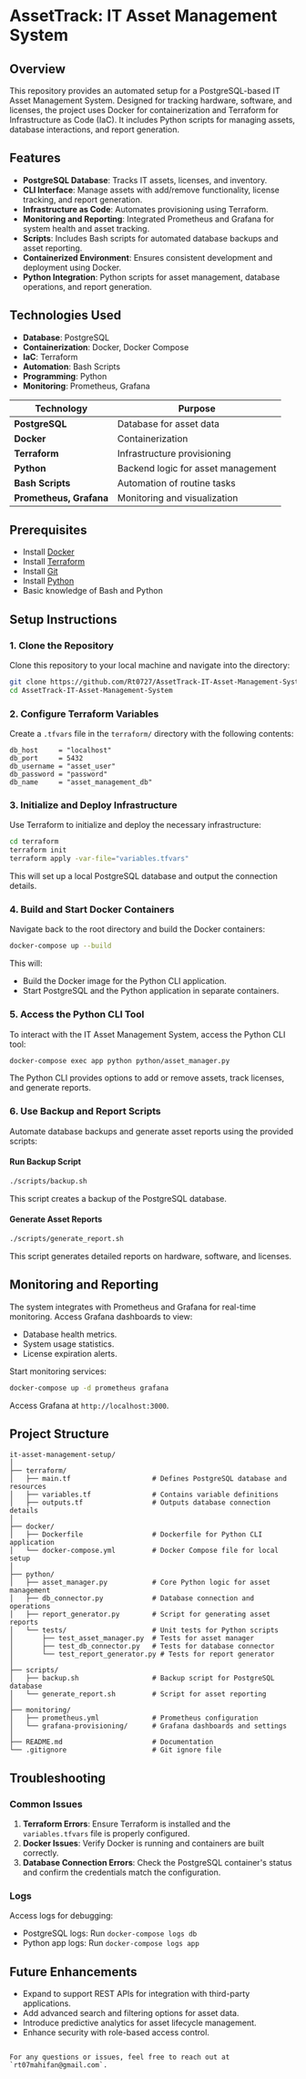# AssetTrack: IT Asset Management System

## Overview
This repository provides an automated setup for a PostgreSQL-based IT Asset Management System. Designed for tracking hardware, software, and licenses, the project uses Docker for containerization and Terraform for Infrastructure as Code (IaC). It includes Python scripts for managing assets, database interactions, and report generation.

## Features
- **PostgreSQL Database**: Tracks IT assets, licenses, and inventory.
- **CLI Interface**: Manage assets with add/remove functionality, license tracking, and report generation.
- **Infrastructure as Code**: Automates provisioning using Terraform.
- **Monitoring and Reporting**: Integrated Prometheus and Grafana for system health and asset tracking.
- **Scripts**: Includes Bash scripts for automated database backups and asset reporting.
- **Containerized Environment**: Ensures consistent development and deployment using Docker.
- **Python Integration**: Python scripts for asset management, database operations, and report generation.

## Technologies Used
- **Database**: PostgreSQL
- **Containerization**: Docker, Docker Compose
- **IaC**: Terraform
- **Automation**: Bash Scripts
- **Programming**: Python
- **Monitoring**: Prometheus, Grafana

| Technology               | Purpose                              |
|--------------------------|--------------------------------------|
| **PostgreSQL**           | Database for asset data             |
| **Docker**               | Containerization                    |
| **Terraform**            | Infrastructure provisioning         |
| **Python**               | Backend logic for asset management  |
| **Bash Scripts**         | Automation of routine tasks         |
| **Prometheus, Grafana**  | Monitoring and visualization        |

## Prerequisites
- Install [Docker](https://www.docker.com/)
- Install [Terraform](https://www.terraform.io/)
- Install [Git](https://git-scm.com/)
- Install [Python](https://www.python.org/downloads/)
- Basic knowledge of Bash and Python

## Setup Instructions

### 1. Clone the Repository
Clone this repository to your local machine and navigate into the directory:
```bash
git clone https://github.com/Rt0727/AssetTrack-IT-Asset-Management-System.git
cd AssetTrack-IT-Asset-Management-System
```

### 2. Configure Terraform Variables
Create a `.tfvars` file in the `terraform/` directory with the following contents:
```hcl
db_host     = "localhost"
db_port     = 5432
db_username = "asset_user"
db_password = "password"
db_name     = "asset_management_db"
```

### 3. Initialize and Deploy Infrastructure
Use Terraform to initialize and deploy the necessary infrastructure:
```bash
cd terraform
terraform init
terraform apply -var-file="variables.tfvars"
```
This will set up a local PostgreSQL database and output the connection details.

### 4. Build and Start Docker Containers
Navigate back to the root directory and build the Docker containers:
```bash
docker-compose up --build
```
This will:
- Build the Docker image for the Python CLI application.
- Start PostgreSQL and the Python application in separate containers.

### 5. Access the Python CLI Tool
To interact with the IT Asset Management System, access the Python CLI tool:
```bash
docker-compose exec app python python/asset_manager.py
```
The Python CLI provides options to add or remove assets, track licenses, and generate reports.

### 6. Use Backup and Report Scripts
Automate database backups and generate asset reports using the provided scripts:

#### Run Backup Script
```bash
./scripts/backup.sh
```
This script creates a backup of the PostgreSQL database.

#### Generate Asset Reports
```bash
./scripts/generate_report.sh
```
This script generates detailed reports on hardware, software, and licenses.

## Monitoring and Reporting
The system integrates with Prometheus and Grafana for real-time monitoring. Access Grafana dashboards to view:
- Database health metrics.
- System usage statistics.
- License expiration alerts.

Start monitoring services:
```bash
docker-compose up -d prometheus grafana
```
Access Grafana at `http://localhost:3000`.

## Project Structure
```plaintext
it-asset-management-setup/
│
├── terraform/
│   ├── main.tf                    # Defines PostgreSQL database and resources
│   ├── variables.tf               # Contains variable definitions
│   ├── outputs.tf                 # Outputs database connection details
│
├── docker/
│   ├── Dockerfile                 # Dockerfile for Python CLI application
│   └── docker-compose.yml         # Docker Compose file for local setup
│
├── python/
│   ├── asset_manager.py           # Core Python logic for asset management
│   ├── db_connector.py            # Database connection and operations
│   ├── report_generator.py        # Script for generating asset reports
│   └── tests/                     # Unit tests for Python scripts
│       ├── test_asset_manager.py  # Tests for asset manager
│       ├── test_db_connector.py   # Tests for database connector
│       └── test_report_generator.py # Tests for report generator
│
├── scripts/
│   ├── backup.sh                  # Backup script for PostgreSQL database
│   └── generate_report.sh         # Script for asset reporting
│
├── monitoring/
│   ├── prometheus.yml             # Prometheus configuration
│   └── grafana-provisioning/      # Grafana dashboards and settings
│
├── README.md                      # Documentation
└── .gitignore                     # Git ignore file
```

## Troubleshooting

### Common Issues
1. **Terraform Errors**: Ensure Terraform is installed and the `variables.tfvars` file is properly configured.
2. **Docker Issues**: Verify Docker is running and containers are built correctly.
3. **Database Connection Errors**: Check the PostgreSQL container's status and confirm the credentials match the configuration.

### Logs
Access logs for debugging:
- PostgreSQL logs: Run `docker-compose logs db`
- Python app logs: Run `docker-compose logs app`

## Future Enhancements
- Expand to support REST APIs for integration with third-party applications.
- Add advanced search and filtering options for asset data.
- Introduce predictive analytics for asset lifecycle management.
- Enhance security with role-based access control.

```

For any questions or issues, feel free to reach out at `rt07mahifan@gmail.com`.

```